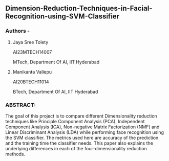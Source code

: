 ## Dimension-Reduction-Techniques-in-Facial-Recognition-using-SVM-Classifier

### Authors -

1) Jaya Sree Tolety

   AI23MTECH14007

   MTech, Department Of AI, IIT Hyderabad

2) Manikanta Vallepu

   AI20BTECH11014

   BTech, Department Of AI, IIT Hyderabad

### ABSTRACT:

The goal of this project is to compare different Dimensionality reduction techniques like Principle Component Analysis (PCA), Independent Component Analysis (ICA), Non-negative Matrix Factorization (NMF) and Linear Discriminant Analysis (LDA) while performing face recognition using the SVM classifier. The metrics used here are accuracy of the prediction and the training time the classifier needs. This paper also explains the underlying differences in each of the four-dimensionality reduction methods.
